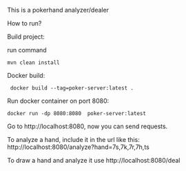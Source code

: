 This is a pokerhand analyzer/dealer

How to run?

Build project:

run command
```
mvn clean install
```

Docker build:
```
 docker build --tag=poker-server:latest . 
```


Run docker container on port 8080:
```
docker run -dp 8080:8080  poker-server:latest
```

Go to http://localhost:8080, now you can send requests.

To analyze a hand, include it in the url like this:
http://localhost:8080/analyze?hand=7s,7k,7r,7h,ts

To draw a hand and analyze it use
http://localhost:8080/deal
